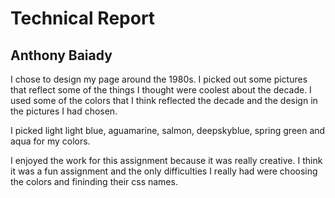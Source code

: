 <h1>Technical Report</h1>
<h2>Anthony Baiady</h2>
 <p>
I chose to design my page around the 1980s. I picked out some pictures that reflect some of the things I thought were coolest about the decade. I used some of the colors that I think reflected the decade and the design in the pictures I had chosen.
</P>
<p>
 I picked light light blue, aguamarine, salmon, deepskyblue, spring green and aqua for my colors.
<p/>
<p>
I enjoyed the work for this assignment because it was really creative. I think it was a fun assignment and the only difficulties I really had were choosing the colors and fininding their css names.
</p>
